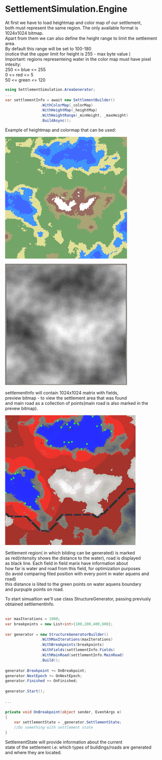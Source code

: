 # SettlementSimulation.Engine

At first we have to load heightmap and color map of our settlement,  
both must represent the same region. The only available format is 
1024x1024 bitmap.  
Apart from them we can also define the height range to limit the settlement area.  
By default this range will be set to 100-180  
(notice that the upper limit for height is 255 - max byte value )  
Important: regions representeing water in the color map must 
have pixel intesity:  
250 <= blue <= 255   
0 <= red <=  5   
50 <= green <= 120  
```csharp
using SettlementSimulation.AreaGenerator;
...
var settlementInfo = await new SettlementBuilder()
                .WithColorMap(_colorMap)
                .WithHeightMap(_heightMap)
                .WithHeightRange(_minHeight, _maxHeight)
                .BuildAsync();
```  
Example of heightmap and colormap that can be used:  

![colormap](resources/colormap.png)  

![heightmap](resources/heightmap.png)

settlementInfo will contain 1024x1024 matrix with fields,  
preview bitmap - to view the settlement area that was found  
and main road as a collection of points(main road is also marked in the prevew bitmap).

![preview bitmap](resources/setltlement.png)
  
Settlement region( in which bilding can be generated) is marked  
as red(intensity shows the distance to the water), road is displayed  
as black line. Each field in field marix have information about  
how far is water and road from this field, for optimization purposes   
(to avoid comparing filed position with every point in water aquens and road)  
this distance is liited to the green points on water aquens boundary  
and purpuple points on road.  
 
To start simualtion we'll use class StructureGenerator, passing 
previusly obtained settlementInfo.  
```csharp

var maxIterations = 1000;
var breakpoints = new List<int>{100,200,400,600};

var generator = new StructureGeneratorBuilder()
                .WithMaxIterations(maxIterations)
                .WithBreakpoints(breakpoints)
                .WithFields(settlementInfo.Fields)
                .WithMainRoad(settlementInfo.MainRoad)
                .Build();

generator.Breakpoint += OnBreakpoint;
generator.NextEpoch += OnNextEpoch;
generator.Finished += OnFinished;
            
generator.Start();

...
       
private void OnBreakpoint(object sender, EventArgs e)
{
	var settlementState = _generator.SettlementState;
	//Do something with settlement state
}
```  
SettlementState will provide information about the current   
state of the settlement i.e: which types of buildings/roads are generated   
and where they are located.  
